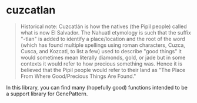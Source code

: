 # cuzcatlan
> Historical note: Cuzcatlán is how the natives (the Pipil people) called what is now El Salvador. The Nahuatl etymology is such that the suffix "-tlan" is added to identify a place/location and the root of the word (which has found multiple spellings using roman characters, Cuzca, Cusca, and Kozcatl, to list a few) used to describe "good things" it would sometimes mean literally diamonds, gold, or jade but in some contexts it would refer to how precious something was. Hence it is believed that the Pipil people would refer to their land as "The Place From Where Good/Precious Things Are Found."

In this library, you can find many (hopefully good) functions intended to be a support library for GenePattern.
